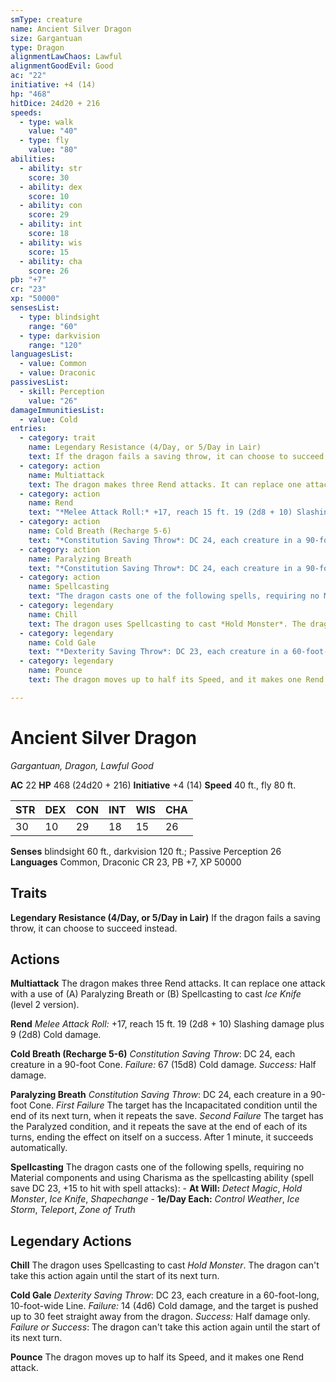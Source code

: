 ```yaml
---
smType: creature
name: Ancient Silver Dragon
size: Gargantuan
type: Dragon
alignmentLawChaos: Lawful
alignmentGoodEvil: Good
ac: "22"
initiative: +4 (14)
hp: "468"
hitDice: 24d20 + 216
speeds:
  - type: walk
    value: "40"
  - type: fly
    value: "80"
abilities:
  - ability: str
    score: 30
  - ability: dex
    score: 10
  - ability: con
    score: 29
  - ability: int
    score: 18
  - ability: wis
    score: 15
  - ability: cha
    score: 26
pb: "+7"
cr: "23"
xp: "50000"
sensesList:
  - type: blindsight
    range: "60"
  - type: darkvision
    range: "120"
languagesList:
  - value: Common
  - value: Draconic
passivesList:
  - skill: Perception
    value: "26"
damageImmunitiesList:
  - value: Cold
entries:
  - category: trait
    name: Legendary Resistance (4/Day, or 5/Day in Lair)
    text: If the dragon fails a saving throw, it can choose to succeed instead.
  - category: action
    name: Multiattack
    text: The dragon makes three Rend attacks. It can replace one attack with a use of (A) Paralyzing Breath or (B) Spellcasting to cast *Ice Knife* (level 2 version).
  - category: action
    name: Rend
    text: "*Melee Attack Roll:* +17, reach 15 ft. 19 (2d8 + 10) Slashing damage plus 9 (2d8) Cold damage."
  - category: action
    name: Cold Breath (Recharge 5-6)
    text: "*Constitution Saving Throw*: DC 24, each creature in a 90-foot Cone. *Failure:*  67 (15d8) Cold damage. *Success:*  Half damage."
  - category: action
    name: Paralyzing Breath
    text: "*Constitution Saving Throw*: DC 24, each creature in a 90-foot Cone. *First Failure* The target has the Incapacitated condition until the end of its next turn, when it repeats the save. *Second Failure* The target has the Paralyzed condition, and it repeats the save at the end of each of its turns, ending the effect on itself on a success. After 1 minute, it succeeds automatically."
  - category: action
    name: Spellcasting
    text: "The dragon casts one of the following spells, requiring no Material components and using Charisma as the spellcasting ability (spell save DC 23, +15 to hit with spell attacks): - **At Will:** *Detect Magic*, *Hold Monster*, *Ice Knife*, *Shapechange* - **1e/Day Each:** *Control Weather*, *Ice Storm*, *Teleport*, *Zone of Truth*"
  - category: legendary
    name: Chill
    text: The dragon uses Spellcasting to cast *Hold Monster*. The dragon can't take this action again until the start of its next turn.
  - category: legendary
    name: Cold Gale
    text: "*Dexterity Saving Throw*: DC 23, each creature in a 60-foot-long, 10-foot-wide Line. *Failure:*  14 (4d6) Cold damage, and the target is pushed up to 30 feet straight away from the dragon. *Success:*  Half damage only. *Failure or Success*:  The dragon can't take this action again until the start of its next turn."
  - category: legendary
    name: Pounce
    text: The dragon moves up to half its Speed, and it makes one Rend attack.

---
```


# Ancient Silver Dragon
*Gargantuan, Dragon, Lawful Good*

**AC** 22
**HP** 468 (24d20 + 216)
**Initiative** +4 (14)
**Speed** 40 ft., fly 80 ft.

| STR | DEX | CON | INT | WIS | CHA |
| --- | --- | --- | --- | --- | --- |
| 30 | 10 | 29 | 18 | 15 | 26 |

**Senses** blindsight 60 ft., darkvision 120 ft.; Passive Perception 26
**Languages** Common, Draconic
CR 23, PB +7, XP 50000

## Traits

**Legendary Resistance (4/Day, or 5/Day in Lair)**
If the dragon fails a saving throw, it can choose to succeed instead.

## Actions

**Multiattack**
The dragon makes three Rend attacks. It can replace one attack with a use of (A) Paralyzing Breath or (B) Spellcasting to cast *Ice Knife* (level 2 version).

**Rend**
*Melee Attack Roll:* +17, reach 15 ft. 19 (2d8 + 10) Slashing damage plus 9 (2d8) Cold damage.

**Cold Breath (Recharge 5-6)**
*Constitution Saving Throw*: DC 24, each creature in a 90-foot Cone. *Failure:*  67 (15d8) Cold damage. *Success:*  Half damage.

**Paralyzing Breath**
*Constitution Saving Throw*: DC 24, each creature in a 90-foot Cone. *First Failure* The target has the Incapacitated condition until the end of its next turn, when it repeats the save. *Second Failure* The target has the Paralyzed condition, and it repeats the save at the end of each of its turns, ending the effect on itself on a success. After 1 minute, it succeeds automatically.

**Spellcasting**
The dragon casts one of the following spells, requiring no Material components and using Charisma as the spellcasting ability (spell save DC 23, +15 to hit with spell attacks): - **At Will:** *Detect Magic*, *Hold Monster*, *Ice Knife*, *Shapechange* - **1e/Day Each:** *Control Weather*, *Ice Storm*, *Teleport*, *Zone of Truth*

## Legendary Actions

**Chill**
The dragon uses Spellcasting to cast *Hold Monster*. The dragon can't take this action again until the start of its next turn.

**Cold Gale**
*Dexterity Saving Throw*: DC 23, each creature in a 60-foot-long, 10-foot-wide Line. *Failure:*  14 (4d6) Cold damage, and the target is pushed up to 30 feet straight away from the dragon. *Success:*  Half damage only. *Failure or Success*:  The dragon can't take this action again until the start of its next turn.

**Pounce**
The dragon moves up to half its Speed, and it makes one Rend attack.
